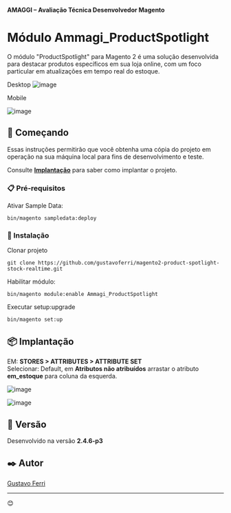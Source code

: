 **AMAGGI – Avaliação Técnica Desenvolvedor Magento**

# Módulo Ammagi_ProductSpotlight
O módulo "ProductSpotlight" para Magento 2 é uma solução desenvolvida para destacar produtos específicos em sua loja online, com um foco particular em atualizações em tempo real do estoque.

Desktop
![image](https://github.com/gustavoferri/magento2-product-spotlight-stock-realtime/assets/24641762/e725a16c-9868-4c01-abb0-cba356f7e193)



Mobile

![image](https://github.com/gustavoferri/magento2-product-spotlight-stock-realtime/assets/24641762/f0b433a4-ff5c-4307-8a3f-460fe2b36fe6)


## 🚀 Começando

Essas instruções permitirão que você obtenha uma cópia do projeto em operação na sua máquina local para fins de desenvolvimento e teste.

Consulte **[Implantação](#-implanta%C3%A7%C3%A3o)** para saber como implantar o projeto.

### 📋 Pré-requisitos

Ativar Sample Data:

```
bin/magento sampledata:deploy  
```

### 🔧 Instalação

Clonar projeto

```
git clone https://github.com/gustavoferri/magento2-product-spotlight-stock-realtime.git
```

Habilitar módulo:

```
bin/magento module:enable Ammagi_ProductSpotlight
```

Executar setup:upgrade

```
bin/magento set:up
```

## 📦 Implantação

EM: **STORES > ATTRIBUTES > ATTRIBUTE SET**  
Selecionar: Default, em **Atributos não atribuídos** arrastar o atributo **em_estoque** para coluna da esquerda.

![image](https://github.com/gustavoferri/magento2-product-spotlight-stock-realtime/assets/24641762/59b3ed46-6ec8-402a-a4e9-7828706144ee)

![image](https://github.com/gustavoferri/magento2-product-spotlight-stock-realtime/assets/24641762/4a17ef25-50a0-41d4-946a-b7f0b5e7a3ac)


## 📌 Versão

Desenvolvido na versão **2.4.6-p3**

## ✒️ Autor

[Gustavo Ferri](https://www.linkedin.com/in/gustavoferri)


---
😊
      			
